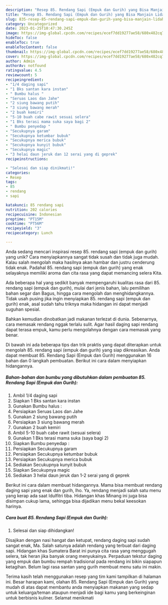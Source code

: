 ```yaml
---
description: "Resep 85. Rendang Sapi (Empuk dan Gurih) yang Bisa Manjain Lidah"
title: "Resep 85. Rendang Sapi (Empuk dan Gurih) yang Bisa Manjain Lidah"
slug: 835-resep-85-rendang-sapi-empuk-dan-gurih-yang-bisa-manjain-lidah
category: Uncategorized
date: 2023-01-25T10:47:30.245Z
image: https://img-global.cpcdn.com/recipes/ecef7dd19277ae58/680x482cq70/85-rendang-sapi-empuk-dan-gurih-foto-resep-utama.jpg
hideToc: false
enableToc: true
enableTocContent: false
thumbnail: https://img-global.cpcdn.com/recipes/ecef7dd19277ae58/680x482cq70/85-rendang-sapi-empuk-dan-gurih-foto-resep-utama.jpg
cover: https://img-global.cpcdn.com/recipes/ecef7dd19277ae58/680x482cq70/85-rendang-sapi-empuk-dan-gurih-foto-resep-utama.jpg
author: Admin
authorAv: notfound
ratingvalue: 4.5
reviewcount: 5
recipeingredient:
- "1/4 daging sapi"
- "1 Bks santan kara instan"
- " Bumbu halus "
- "Seruas Laos dan Jahe"
- "2 siung bawang putih"
- "3 siung bawang merah"
- "2 buah kemiri"
- "5-10 buah cabe rawit sesuai selera"
- "1 Bks terasi mama suka saya bagi 2"
- " Bumbu penyedap "
- "Secukupnya garam"
- "Secukupnya ketumbar bubuk"
- "Secukupnya merica bubuk"
- "Secukupnya kunyit bubuk"
- "Secukupnya magic"
- "3 helai daun jeruk dan 12 serai yang di geprek"
recipeinstructions:

- "Selesai dan siap dinikmati!"
categories:
- Resep
tags:
- 85
- rendang
- sapi

katakunci: 85 rendang sapi 
nutrition: 202 calories
recipecuisine: Indonesian
preptime: "PT15M"
cooktime: "PT56M"
recipeyield: "3"
recipecategory: Lunch

---
```





Anda sedang mencari inspirasi resep 85. rendang sapi (empuk dan gurih) yang unik? Cara menyiapkannya sangat tidak susah dan tidak juga mudah. Kalau salah mengolah maka hasilnya akan hambar dan justru cenderung tidak enak. Padahal 85. rendang sapi (empuk dan gurih) yang enak selayaknya memiliki aroma dan cita rasa yang dapat memancing selera Kita.





Ada beberapa hal yang sedikit banyak mempengaruhi kualitas rasa dari 85. rendang sapi (empuk dan gurih), mulai dari jenis bahan, lalu pemilihan bahan segar dan Bagus, hingga cara mengolah dan menghidangkannya. Tidak usah pusing jika ingin menyiapkan 85. rendang sapi (empuk dan gurih) enak,      asal sudah tahu triknya maka hidangan ini dapat menjadi suguhan spesial.














Bahkan kemudian dinobatkan jadi makanan terlezat di dunia. Sebenarnya, cara memasak rendang nggak terlalu sulit. Agar hasil daging sapi rendang dapat terasa empuk, kamu perlu mengolahnya dengan cara memasak yang benar.






Di bawah ini ada beberapa tips dan trik praktis yang dapat diterapkan untuk mengolah 85. rendang sapi (empuk dan gurih) yang siap dikreasikan. Anda dapat membuat 85. Rendang Sapi (Empuk dan Gurih) menggunakan 16 bahan dan 0 langkah pembuatan. Berikut ini cara dalam menyiapkan hidangannya.

<!--inarticleads1-->

##### Bahan-bahan dan bumbu yang dibutuhkan dalam pembuatan 85. Rendang Sapi (Empuk dan Gurih):

1. Ambil 1/4 daging sapi
1. Siapkan 1 Bks santan kara instan
1. Gunakan  Bumbu halus :
1. Persiapkan Seruas Laos dan Jahe
1. Gunakan 2 siung bawang putih
1. Persiapkan 3 siung bawang merah
1. Gunakan 2 buah kemiri
1. Ambil 5-10 buah cabe rawit (sesuai selera)
1. Gunakan 1 Bks terasi mama suka (saya bagi 2)
1. Siapkan  Bumbu penyedap :
1. Persiapkan Secukupnya garam
1. Persiapkan Secukupnya ketumbar bubuk
1. Persiapkan Secukupnya merica bubuk
1. Sediakan Secukupnya kunyit bubuk
1. Siapkan Secukupnya magic
1. Sediakan 3 helai daun jeruk dan 1-2 serai yang di geprek


Berikut ini cara dalam membuat hidangannya. Mama bisa membuat rendang daging sapi yang enak dan gurih, lho. Ya, rendang menjadi salah satu menu yang kerap ada saat Idulfitri tiba. Hidangan khas Minang ini juga bisa disimpan cukup lama, sehingga bisa dijadikan menu bekal keesokan harinya. 

<!--inarticleads2-->

##### Cara buat 85. Rendang Sapi (Empuk dan Gurih):


1. Selesai dan siap dihidangkan!

Disajikan dengan nasi hangat dan ketupat, rendang daging sapi sudah sangat enak, Ma. Salah satunya adalah rendang yang terbuat dari daging sapi. Hidangan khas Sumatera Barat ini punya cita rasa yang menggugah selera, tak heran jika banyak orang menyukainya. Perpaduan tekstur daging yang empuk dan bumbu rempah tradisional pada rendang ini bikin siapapun ketagihan. Belum lagi rasa santan yang gurih membuat menu satu ini makin. 

Terima kasih telah menggunakan resep yang tim kami tampilkan di halaman ini. Besar harapan kami, olahan 85. Rendang Sapi (Empuk dan Gurih) yang mudah di atas dapat membantu anda menyiapkan makanan yang sedap untuk keluarga/teman ataupun menjadi ide bagi kamu yang berkeinginan untuk berbisnis kuliner. Selamat menikmati
